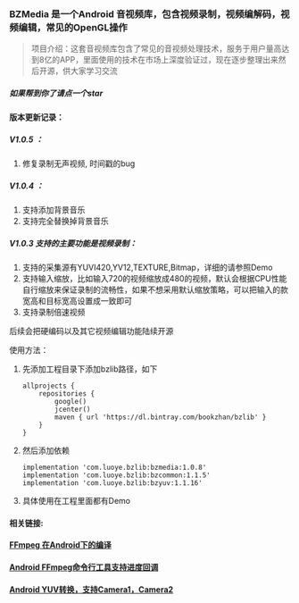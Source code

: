 ### BZMedia 是一个Android 音视频库，包含视频录制，视频编解码，视频编辑，常见的OpenGL操作

> 项目介绍：这套音视频库包含了常见的音视频处理技术，服务于用户量高达到8亿的APP，里面使用的技术在市场上深度验证过，现在逐步整理出来然后开源，供大家学习交流


##### 如果帮到你了请点一个star

#### 版本更新记录：

##### V1.0.5 ：

1. 修复录制无声视频, 时间戳的bug

##### V1.0.4 ：

1. 支持添加背景音乐
2. 支持完全替换掉背景音乐

##### V1.0.3 支持的主要功能是视频录制：

1. 支持的采集源有YUVI420,YV12,TEXTURE,Bitmap，详细的请参照Demo
2. 支持输入缩放，比如输入720的视频缩放成480的视频，默认会根据CPU性能自行缩放来保证录制的流畅性，如果不想采用默认缩放策略，可以把输入的款宽高和目标宽高设置成一致即可
3. 支持录制倍速视频



后续会把硬编码以及其它视频编辑功能陆续开源



使用方法：

1. 先添加工程目录下添加bzlib路径，如下

   ```
   allprojects {
       repositories {
           google()
           jcenter()
           maven { url 'https://dl.bintray.com/bookzhan/bzlib' }
       }
   }
   ```

2. 然后添加依赖

   ```
   implementation 'com.luoye.bzlib:bzmedia:1.0.8' 
   implementation 'com.luoye.bzlib:bzcommon:1.1.5'
   implementation 'com.luoye.bzlib:bzyuv:1.1.16'
   ```

3. 具体使用在工程里面都有Demo


#### 相关链接:

#### [FFmpeg 在Android下的编译](https://www.bzblog.online/wordpress/index.php/2020/05/26/ffmpeg-build-android/)

#### [Android FFmpeg命令行工具支持进度回调](https://www.bzblog.online/wordpress/index.php/2020/06/29/bzcmdffmpeg/)

#### [Android YUV转换，支持Camera1，Camera2](https://www.bzblog.online/wordpress/index.php/2020/05/25/androidlibyuv/)


